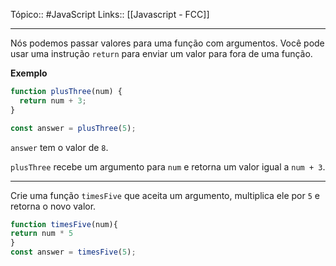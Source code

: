Tópico:: #JavaScript 
Links:: [[Javascript - FCC]]

---
Nós podemos passar valores para uma função com argumentos. Você pode usar uma instrução `return` para enviar um valor para fora de uma função.

**Exemplo**

```js
function plusThree(num) {
  return num + 3;
}

const answer = plusThree(5);
```

`answer` tem o valor de `8`.

`plusThree` recebe um argumento para `num` e retorna um valor igual a `num + 3`.

---

Crie uma função `timesFive` que aceita um argumento, multiplica ele por `5` e retorna o novo valor.


```js
function timesFive(num){
return num * 5
}
const answer = timesFive(5);
```

 